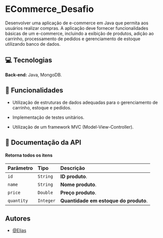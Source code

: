 
# ECommerce_Desafio

Desenvolver uma aplicação de e-commerce em Java que permita aos usuários realizar compras. A aplicação deve fornecer funcionalidades básicas de um e-commerce, incluindo a exibição de produtos, adição ao carrinho, processamento de pedidos e gerenciamento de estoque utilizando banco de dados.



## :computer: Tecnologias

**Back-end:** Java, MongoDB.


## :pushpin: Funcionalidades

- Utilização de estruturas de dados adequadas para o gerenciamento de carrinho, estoque e pedidos.

- Implementação de testes unitários.

- Utilização de um framework MVC (Model-View-Controller).


## :bookmark: Documentação da API

#### Retorna todos os itens

| Parâmetro   | Tipo       | Descrição                                   |
| :---------- | :--------- | :------------------------------------------ |
| `id`      | `String` | **ID produto**.  |
| `name`      | `String` | **Nome produto**. |
| `price`      | `Double` | **Preço produto**. |
| `quantity`      | `Integer` | **Quantidade em estoque do produto**. |


## Autores

- [@Elias](https://www.github.com/EliasBRodrigues)

